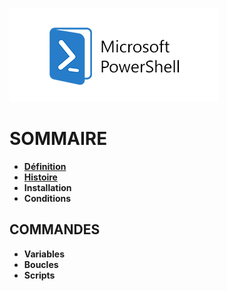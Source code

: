 ![](Powershell.png)
# SOMMAIRE
- **[Définition](https://github.com/Anescoo/Linux/blob/main/D%C3%A9finition.md)** 
- **[Histoire](https://github.com/Anescoo/Linux/blob/main/Histoire.md)**
- **Installation**
- **Conditions**
  
## COMMANDES
- **Variables**
- **Boucles**
- **Scripts**
  